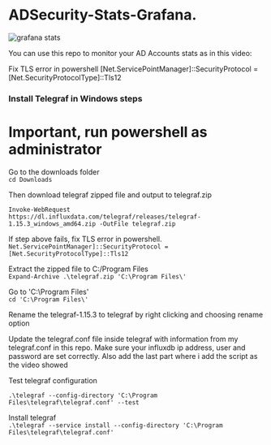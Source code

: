 # ADSecurity-Stats-Grafana.  
![grafana stats](https://github.com/lmakonem/ADSecurity-Stats-Grafana/blob/main/grafana-ad-stats.png)

You can use this repo to monitor your AD Accounts stats as in this video: <url to video>
  
Fix TLS error in powershell
[Net.ServicePointManager]::SecurityProtocol =[Net.SecurityProtocolType]::Tls12

### Install Telegraf in Windows steps

#  Important, run powershell as administrator
Go to the downloads folder  
`cd Downloads`

Then download telegraf zipped file and output to telegraf.zip  

`Invoke-WebRequest https://dl.influxdata.com/telegraf/releases/telegraf-1.15.3_windows_amd64.zip -OutFile telegraf.zip`

If step above fails, fix TLS error in powershell.  
`Net.ServicePointManager]::SecurityProtocol =[Net.SecurityProtocolType]::Tls12`

Extract the zipped file to C:/Program Files  
`Expand-Archive .\telegraf.zip 'C:\Program Files\'`

Go to 'C:\Program Files\'  
`cd 'C:\Program Files\'`

Rename the telegraf-1.15.3 to telegraf by right clicking and choosing rename option

Update the telegraf.conf file inside telegraf with information from my telegraf.conf in this repo. Make sure your influxdb ip address, user and password are set correctly. Also add the last part where i add the script as the video showed

Test telegraf configuration

`.\telegraf --config-directory 'C:\Program Files\telegraf\telegraf.conf' --test`

Install telegraf  
`.\telegraf --service install --config-directory 'C:\Program Files\telegraf\telegraf.conf'`
